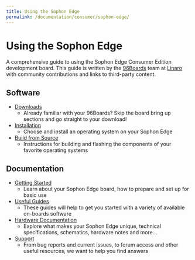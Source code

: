 ```yaml
---
title: Using the Sophon Edge
permalink: /documentation/consumer/sophon-edge/
---
```


# Using the Sophon Edge

A comprehensive guide to using the Sophon Edge Consumer Edition development board. This guide is written by the [96Boards](https://www.96boards.org/) team at [Linaro](http://www.linaro.org) with community contributions and links to third-party content.

## Software

- [Downloads](downloads/)
   - Already familiar with your 96Boards? Skip the board bring up sections and go straight to your download!
- [Installation](installation/)
   - Choose and install an operating system on your Sophon Edge
- [Build from Source](build/)
   - Instructions for building and flashing the components of your favorite operating systems

## Documentation

- [Getting Started](getting-started/)
   - Learn about your Sophon Edge board, how to prepare and set up for basic use
- [Useful Guides](guides/)
   - These guides will help to get you started with a variety of available on-boards software
- [Hardware Documentation](hardware-docs/)
   - Explore what makes your Sophon Edge unique, technical specifications, schematics, hardware notes and more...
- [Support](support/)
   - From bug reports and current issues, to forum access and other useful resources, we want to help you find answers
